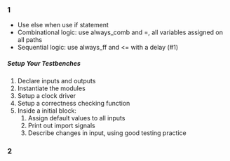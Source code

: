 ### 1

* Use else when use if statement
* Combinational logic: use always_comb and =, all variables assigned on all paths
* Sequential logic: use always_ff and <= with a delay (#1)

##### Setup Your Testbenches

1. Declare inputs and outputs
2. Instantiate the modules
3. Setup a clock driver
4. Setup a correctness checking function
5. Inside a initial block:
	1. Assign default values to all inputs
	2. Print out import signals
	3. Describe changes in input, using good testing practice

### 2



